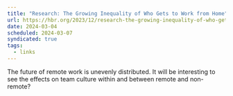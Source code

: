 ```yaml
---
title: "Research: The Growing Inequality of Who Gets to Work from Home"
url: https://hbr.org/2023/12/research-the-growing-inequality-of-who-gets-to-work-from-home
date: 2024-03-04
scheduled: 2024-03-07
syndicated: true
tags:
  - links
---
```


The future of remote work is unevenly distributed. It will be interesting to see the effects on team culture within and between remote and non-remote?
